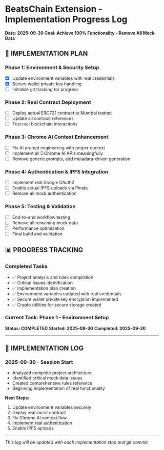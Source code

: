 # BeatsChain Extension - Implementation Progress Log
**Date: 2025-09-30**
**Goal: Achieve 100% Functionality - Remove All Mock Data**

## 🎯 IMPLEMENTATION PLAN

### **Phase 1: Environment & Security Setup**
- [x] Update environment variables with real credentials
- [x] Secure wallet private key handling
- [ ] Initialize git tracking for progress

### **Phase 2: Real Contract Deployment**
- [ ] Deploy actual ERC721 contract to Mumbai testnet
- [ ] Update all contract references
- [ ] Test real blockchain interactions

### **Phase 3: Chrome AI Context Enhancement**
- [ ] Fix AI prompt engineering with proper context
- [ ] Implement all 5 Chrome AI APIs meaningfully
- [ ] Remove generic prompts, add metadata-driven generation

### **Phase 4: Authentication & IPFS Integration**
- [ ] Implement real Google OAuth2
- [ ] Enable actual IPFS uploads via Pinata
- [ ] Remove all mock authentication

### **Phase 5: Testing & Validation**
- [ ] End-to-end workflow testing
- [ ] Remove all remaining mock data
- [ ] Performance optimization
- [ ] Final build and validation

## 📊 PROGRESS TRACKING

### **Completed Tasks**
- ✅ Project analysis and rules compilation
- ✅ Critical issues identification
- ✅ Implementation plan creation
- ✅ Environment variables updated with real credentials
- ✅ Secure wallet private key encryption implemented
- ✅ Crypto utilities for secure storage created

### **Current Task: Phase 1 - Environment Setup**
**Status: COMPLETED**
**Started: 2025-09-30**
**Completed: 2025-09-30**

---

## 🔧 IMPLEMENTATION LOG

### **2025-09-30 - Session Start**
- Analyzed complete project architecture
- Identified critical mock data issues
- Created comprehensive rules reference
- Beginning implementation of real functionality

**Next Steps:**
1. Update environment variables securely
2. Deploy real smart contract
3. Fix Chrome AI context flow
4. Implement real authentication
5. Enable IPFS uploads

---

*This log will be updated with each implementation step and git commit.*